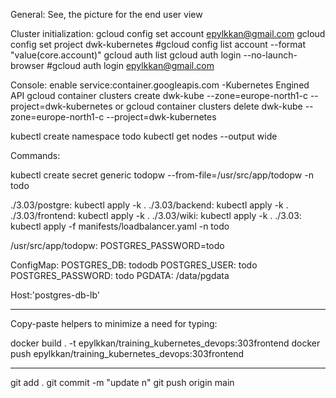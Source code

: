 General: 
See, the picture for the end user view

Cluster initialization:
gcloud config set account epylkkan@gmail.com
gcloud config set project dwk-kubernetes
#gcloud config list account --format "value(core.account)"
gcloud auth list
gcloud auth login --no-launch-browser
#gcloud auth login epylkkan@gmail.com

Console: enable service:container.googleapis.com -Kubernetes Engined API
gcloud container clusters create dwk-kube --zone=europe-north1-c --project=dwk-kubernetes
or
gcloud container clusters delete dwk-kube --zone=europe-north1-c --project=dwk-kubernetes

kubectl create namespace todo
kubectl get nodes --output wide



Commands: 

kubectl create secret generic todopw --from-file=/usr/src/app/todopw -n todo

./3.03/postgre:  kubectl apply -k .
./3.03/backend:  kubectl apply -k .
./3.03/frontend:  kubectl apply -k .
./3.03/wiki:  kubectl apply -k .
./3.03:  kubectl apply -f manifests/loadbalancer.yaml -n todo


/usr/src/app/todopw: 
  POSTGRES_PASSWORD=todo

ConfigMap: 
  POSTGRES_DB: tododb
  POSTGRES_USER: todo
  POSTGRES_PASSWORD: todo
  PGDATA: /data/pgdata

Host:'postgres-db-lb'  


----------------

Copy-paste helpers to minimize a need for typing:

docker build . -t epylkkan/training_kubernetes_devops:303frontend
docker push epylkkan/training_kubernetes_devops:303frontend

-----------
git add .
git commit -m "update n"
git push origin main

